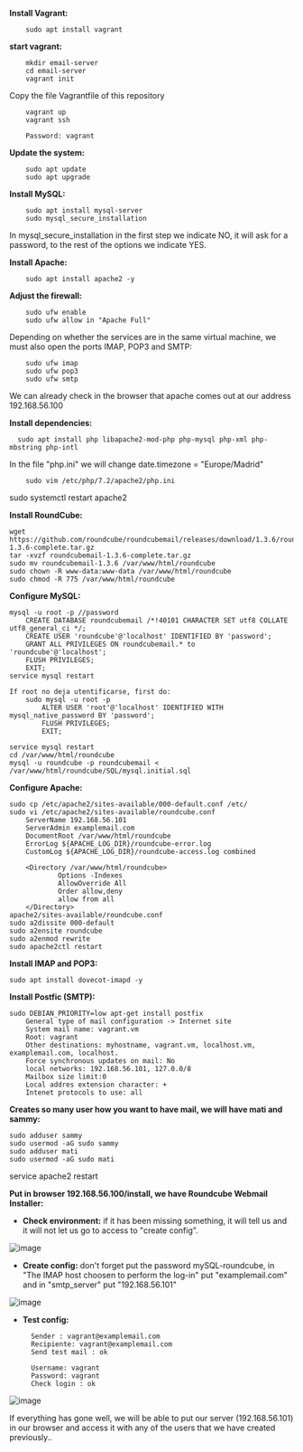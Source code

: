 **Install Vagrant:**
        
        sudo apt install vagrant

**start vagrant:**
    
        mkdir email-server
        cd email-server
        vagrant init 
Copy the file Vagrantfile of this repository

        vagrant up
        vagrant ssh

        Password: vagrant

**Update the system:** 

        sudo apt update 
        sudo apt upgrade 

**Install MySQL:**

        sudo apt install mysql-server
        sudo mysql_secure_installation 

In mysql_secure_installation in the first step we indicate NO, it will ask for a password, to the rest of the options we indicate YES.

**Install Apache:**

        sudo apt install apache2 -y 

**Adjust the firewall:**

        sudo ufw enable
        sudo ufw allow in "Apache Full"

Depending on whether the services are in the same virtual machine, we must also open the ports IMAP, POP3 and SMTP:

        sudo ufw imap
        sudo ufw pop3 
        sudo ufw smtp

We can already check in the browser that apache comes out at our address 192.168.56.100

**Install dependencies:**

      sudo apt install php libapache2-mod-php php-mysql php-xml php-mbstring php-intl

In the file "php.ini" we will change date.timezone = "Europe/Madrid" 

        sudo vim /etc/php/7.2/apache2/php.ini

sudo systemctl restart apache2

**Install RoundCube:**

    wget https://github.com/roundcube/roundcubemail/releases/download/1.3.6/roundcubemail-1.3.6-complete.tar.gz
    tar -xvzf roundcubemail-1.3.6-complete.tar.gz
    sudo mv roundcubemail-1.3.6 /var/www/html/roundcube
    sudo chown -R www-data:www-data /var/www/html/roundcube
    sudo chmod -R 775 /var/www/html/roundcube

**Configure MySQL:**

    mysql -u root -p //password
        CREATE DATABASE roundcubemail /*!40101 CHARACTER SET utf8 COLLATE utf8_general_ci */;
        CREATE USER 'roundcube'@'localhost' IDENTIFIED BY 'password';
        GRANT ALL PRIVILEGES ON roundcubemail.* to 'roundcube'@'localhost';
        FLUSH PRIVILEGES;
        EXIT;
    service mysql restart

    If root no deja utentificarse, first do:
        sudo mysql -u root -p 
            ALTER USER 'root'@'localhost' IDENTIFIED WITH mysql_native_password BY 'password';
            FLUSH PRIVILEGES;
            EXIT;

    service mysql restart
    cd /var/www/html/roundcube
    mysql -u roundcube -p roundcubemail < /var/www/html/roundcube/SQL/mysql.initial.sql 


**Configure Apache:**

    sudo cp /etc/apache2/sites-available/000-default.conf /etc/
    sudo vi /etc/apache2/sites-available/roundcube.conf
        ServerName 192.168.56.101
        ServerAdmin examplemail.com
        DocumentRoot /var/www/html/roundcube
        ErrorLog ${APACHE_LOG_DIR}/roundcube-error.log
        CustomLog ${APACHE_LOG_DIR}/roundcube-access.log combined

        <Directory /var/www/html/roundcube>
                Options -Indexes
                AllowOverride All
                Order allow,deny
                allow from all
        </Directory>
    apache2/sites-available/roundcube.conf
    sudo a2dissite 000-default
    sudo a2ensite roundcube
    sudo a2enmod rewrite
    sudo apache2ctl restart

**Install IMAP and POP3:**

    sudo apt install dovecot-imapd -y

**Install Postfic (SMTP):**

    sudo DEBIAN_PRIORITY=low apt-get install postfix
        General type of mail configuration -> Internet site
        System mail name: vagrant.vm
        Root: vagrant
        Other destinations: myhostname, vagrant.vm, localhost.vm, examplemail.com, localhost.
        Force synchronous updates on mail: No
        local networks: 192.168.56.101, 127.0.0/8
        Mailbox size limit:0
        Local addres extension character: +
        Intenet protocols to use: all

**Creates so many user how you want to have mail, we will have mati and sammy:**

    sudo adduser sammy
    sudo usermod -aG sudo sammy
    sudo adduser mati
    sudo usermod -aG sudo mati

service apache2 restart

**Put in browser 192.168.56.100/install, we have Roundcube Webmail Installer:**

- **Check environment:** if it has been missing something, it will tell us and it will not let us go to access  to "create config".

![image](../img/roundcube_05.png)

- **Create config:** don't forget put the password mySQL-roundcube, in "The IMAP host choosen to perform the log-in" put "examplemail.com" and in "smtp_server" put "192.168.56.101"

![image](../img/roundcube_06.png)

- **Test config:** 

        Sender : vagrant@examplemail.com 
        Recipiente: vagrant@examplemail.com 
        Send test mail : ok

        Username: vagrant  
        Password: vagrant  
        Check login : ok

![image](../img/roundcube_07.png)

If everything has gone well, we will be able to put our server (192.168.56.101) in our browser and access it with any of the users that we have created previously..